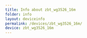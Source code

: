 ```yaml
---
title: Info about zbt_wg3526_16m
folder: info
layout: deviceinfo
permalink: /devices/zbt_wg3526_16m/
device: zbt_wg3526_16m
---
```

